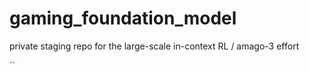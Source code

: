 # gaming_foundation_model
private staging repo for the large-scale in-context RL / amago-3 effort


``
